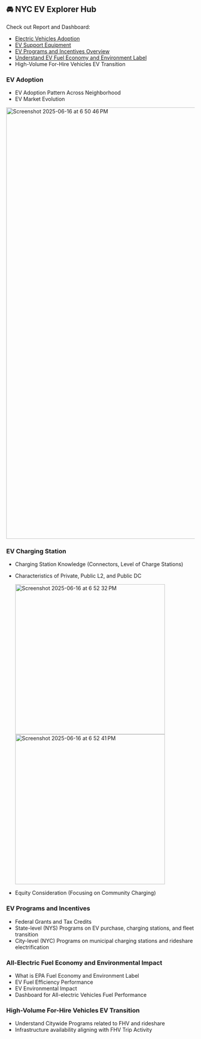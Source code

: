 ## 🚘 NYC EV Explorer Hub

Check out Report and Dashboard: 
- [Electric Vehicles Adoption](https://joyceyin.github.io/projects/ev/ev_adopt.html)
- [EV Support Equipment](https://joyceyin.github.io/projects/ev/ev_infra.html)
- [EV Programs and Incentives Overview](https://joyceyin.github.io/projects/hubcontent/evpolicy.html)
- [Understand EV Fuel Economy and Environment Label](https://joyceyin.github.io/projects/hubcontent/evfueleco.html)
- High-Volume For-Hire Vehicles EV Transition


### EV Adoption

- EV Adoption Pattern Across Neighborhood
- EV Market Evolution

<img width="1150" alt="Screenshot 2025-06-16 at 6 50 46 PM" src="https://github.com/user-attachments/assets/d8274c1c-e793-42ab-88e2-5832d8f5990e" />

### EV Charging Station

- Charging Station Knowledge (Connectors, Level of Charge Stations)
- Characteristics of Private, Public L2, and Public DC

  <img width="400" alt="Screenshot 2025-06-16 at 6 52 32 PM" src="https://github.com/user-attachments/assets/b1e73db1-9142-4ba5-b383-7772ed0951a9" /><img width="400" alt="Screenshot 2025-06-16 at 6 52 41 PM" src="https://github.com/user-attachments/assets/4f1eb0da-ed46-4d5d-ab50-ad1a0a855a30" />

- Equity Consideration (Focusing on Community Charging)

### EV Programs and Incentives
- Federal Grants and Tax Credits
- State-level (NYS) Programs on EV purchase, charging stations, and fleet transition
- City-level (NYC) Programs on municipal charging stations and rideshare electrification

### All-Electric Fuel Economy and Environmental Impact
- What is EPA Fuel Economy and Environment Label
- EV Fuel Efficiency Performance
- EV Environmental Impact
- Dashboard for All-electric Vehicles Fuel Performance

### High-Volume For-Hire Vehicles EV Transition
- Understand Citywide Programs related to FHV and rideshare
- Infrastructure availability aligning with FHV Trip Activity
